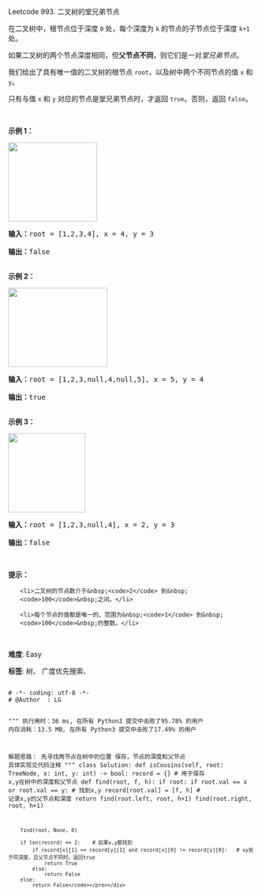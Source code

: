 Leetcode 993. 二叉树的堂兄弟节点
<p>在二叉树中，根节点位于深度 <code>0</code> 处，每个深度为 <code>k</code> 的节点的子节点位于深度 <code>k+1</code> 处。</p>


<p>如果二叉树的两个节点深度相同，但<strong>父节点不同</strong>，则它们是一对<em>堂兄弟节点</em>。</p>



<p>我们给出了具有唯一值的二叉树的根节点 <code>root</code>，以及树中两个不同节点的值 <code>x</code> 和 <code>y</code>。</p>



<p>只有与值 <code>x</code> 和 <code>y</code> 对应的节点是堂兄弟节点时，才返回 <code>true</code>。否则，返回 <code>false</code>。</p>



<p>&nbsp;</p>



<p><strong>示例 1：<br>

<img alt="" src="https://assets.leetcode-cn.com/aliyun-lc-upload/uploads/2019/02/16/q1248-01.png" style="height: 160px; width: 180px;"></strong></p>



<pre><strong>输入：</strong>root = [1,2,3,4], x = 4, y = 3

<strong>输出：</strong>false

</pre>



<p><strong>示例 2：<br>

<img alt="" src="https://assets.leetcode-cn.com/aliyun-lc-upload/uploads/2019/02/16/q1248-02.png" style="height: 160px; width: 201px;"></strong></p>



<pre><strong>输入：</strong>root = [1,2,3,null,4,null,5], x = 5, y = 4

<strong>输出：</strong>true

</pre>



<p><strong>示例 3：</strong></p>



<p><strong><img alt="" src="https://assets.leetcode-cn.com/aliyun-lc-upload/uploads/2019/02/16/q1248-03.png" style="height: 160px; width: 156px;"></strong></p>



<pre><strong>输入：</strong>root = [1,2,3,null,4], x = 2, y = 3

<strong>输出：</strong>false</pre>



<p>&nbsp;</p>



<p><strong>提示：</strong></p>



<ol>

	<li>二叉树的节点数介于&nbsp;<code>2</code> 到&nbsp;<code>100</code>&nbsp;之间。</li>

	<li>每个节点的值都是唯一的、范围为&nbsp;<code>1</code> 到&nbsp;<code>100</code>&nbsp;的整数。</li>

</ol>



<p>&nbsp;</p>





 **难度**: Easy



 **标签**: 树、 广度优先搜索、 





<div class="hcb_wrap">
<pre class="prism undefined-numbers lang-python" data-lang="Python"><code>
# -*- coding: utf-8 -*-
# @Author  : LG

"""
执行用时：36 ms, 在所有 Python3 提交中击败了95.78% 的用户
内存消耗：13.5 MB, 在所有 Python3 提交中击败了17.49% 的用户

解题思路：
    先寻找两节点在树中的位置
    保存，节点的深度和父节点
    具体实现见代码注释
"""
class Solution:
    def isCousins(self, root: TreeNode, x: int, y: int) -> bool:
        record = {} # 用于保存  x,y在树中的深度和父节点
        def find(root, f, h):
            if root:
                if root.val == x or root.val == y:  # 找到x,y
                    record[root.val] = [f, h]       # 记录x,y的父节点和深度
                    return
                find(root.left, root, h+1)
                find(root.right, root, h+1)

        find(root, None, 0)

        if len(record) == 2:    # 如果x,y都找到
            if record[x][1] == record[y][1] and record[x][0] != record[y][0]:   # xy处于同深度，且父节点不同时，返回true
                return True
            else:
                return False
        else:
            return False</code></pre></div>
